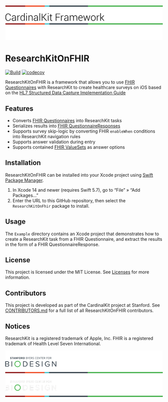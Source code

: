 <!--
                  
This source file is part of the ResearchKitOnFHIR open source project

SPDX-FileCopyrightText: 2022 CardinalKit and the project authors (see CONTRIBUTORS.md)

SPDX-License-Identifier: MIT
             
-->

![CardinalKit Logo](https://raw.githubusercontent.com/CardinalKit/.github/main/assets/ck-header-light.png#gh-light-mode-only)
![CardinalKit Logo](https://raw.githubusercontent.com/CardinalKit/.github/main/assets/ck-header-dark.png#gh-dark-mode-only)

# ResearchKitOnFHIR

[![Build](https://github.com/CardinalKit/ResearchKitOnFHIR/actions/workflows/build.yml/badge.svg)](https://github.com/CardinalKit/ResearchKitOnFHIR/actions/workflows/build.yml)
[![codecov](https://codecov.io/gh/CardinalKit/ResearchKitOnFHIR/branch/main/graph/badge.svg?token=A9IUX2PFCL)](https://codecov.io/gh/CardinalKit/ResearchKitOnFHIR)

ResearchKitOnFHIR is a framework that allows you to use [FHIR Questionnaires](https://www.hl7.org/fhir/questionnaire.html) with ResearchKit to create healthcare surveys on iOS based on the [HL7 Structured Data Capture Implementation Guide](http://build.fhir.org/ig/HL7/sdc/)

## Features
- Converts [FHIR Questionnaires](https://www.hl7.org/fhir/questionnaire.html) into ResearchKit tasks
- Serializes results into [FHIR QuestionnaireResponses](https://www.hl7.org/FHIR/questionnaireresponse.html)
- Supports survey skip-logic by converting FHIR `enableWhen` conditions into ResearchKit navigation rules
- Supports answer validation during entry
- Supports contained [FHIR ValueSets](https://www.hl7.org/fhir/valueset.html) as answer options

## Installation
ResearchKitOnFHIR can be installed into your Xcode project using [Swift Package Manager](https://github.com/apple/swift-package-manager).

1. In Xcode 14 and newer (requires Swift 5.7), go to “File” » “Add Packages...”
2. Enter the URL to this GitHub repository, then select the `ResearchKitOnFhir` package to install.

## Usage
The `Example` directory contains an Xcode project that demonstrates how to create a ResearchKit task from a FHIR Questionnaire, and extract the results in the form of a FHIR QuestionnaireResponse.

## License
This project is licensed under the MIT License. See [Licenses](https://github.com/CardinalKit/ResearchKitOnFHIR/tree/main/LICENSES) for more information.

## Contributors
This project is developed as part of the CardinalKit project at Stanford.
See [CONTRIBUTORS.md](https://github.com/CardinalKit/ResearchKitOnFHIR/tree/main/CONTRIBUTORS.md) for a full list of all ResearchKitOnFHIR contributors.

## Notices
ResearchKit is a registered trademark of Apple, Inc.
FHIR is a registered trademark of Health Level Seven International.

![Stanford Byers Center for Biodesign Logo](https://raw.githubusercontent.com/CardinalKit/.github/main/assets/ck-footer-light.png#gh-light-mode-only)
![Stanford Byers Center for Biodesign Logo](https://raw.githubusercontent.com/CardinalKit/.github/main/assets/ck-footer-dark.png#gh-dark-mode-only)
